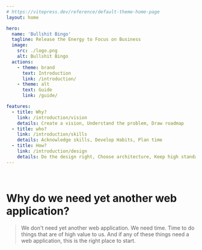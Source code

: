 ```yaml
---
# https://vitepress.dev/reference/default-theme-home-page
layout: home

hero:
  name: 'Bullshit Bingo'
  tagline: Release the Energy to Focus on Business
  image:
    src: ./logo.png
    alt: Bullshit Bingo
  actions:
    - theme: brand
      text: Introduction
      link: /introduction/
    - theme: alt
      text: Guide
      link: /guide/

features:
  - title: Why?
    link: /introduction/vision
    details: Create a vision, Understand the problem, Draw roadmap
  - title: who?
    link: /introduction/skills
    details: Acknowledge skills, Develop Habits, Plan time
  - title: How?
    link: /introduction/design
    details: Do the design right, Choose architecture, Keep high standards
---
```


&nbsp;
&nbsp;

# Why do we need yet another web application?

> We don't need yet another web application. We need time. Time to do things that are of high value to us. And if any of these things need a web application, this is the right place to start.
